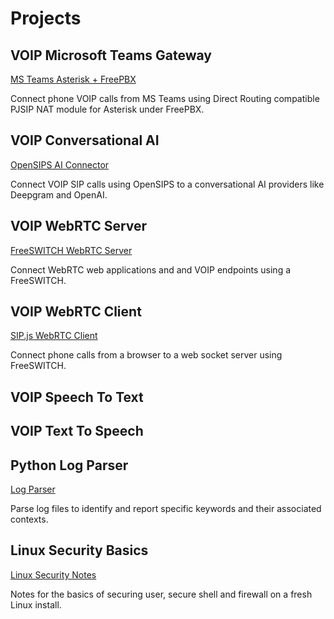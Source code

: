 # Projects 
## VOIP Microsoft Teams Gateway
[MS Teams Asterisk + FreePBX](https://github.com/Vince-0/MSTeams-FreePBX)

Connect phone VOIP calls from MS Teams using Direct Routing compatible PJSIP NAT module for Asterisk under FreePBX.

## VOIP Conversational AI
[OpenSIPS AI Connector](https://github.com/Vince-0/AI-Voice-Connector)

Connect VOIP SIP calls using OpenSIPS to a conversational AI providers like Deepgram and OpenAI.

## VOIP WebRTC Server 
[FreeSWITCH WebRTC Server](https://github.com/Vince-0/FreeSWITCH_WEBRTC)

Connect WebRTC web applications and and VOIP endpoints using a FreeSWITCH.

## VOIP WebRTC Client
[SIP.js WebRTC Client](https://github.com/Vince-0/WebRTC_client)

Connect phone calls from a browser to a web socket server using FreeSWITCH.

## VOIP Speech To Text

## VOIP Text To Speech

## Python Log Parser
[Log Parser](https://github.com/Vince-0/Log-parser)

Parse log files to identify and report specific keywords and their associated contexts.

## Linux Security Basics
[Linux Security Notes](https://github.com/Vince-0/Security-Basics)

Notes for the basics of securing user, secure shell and firewall on a fresh Linux install.
